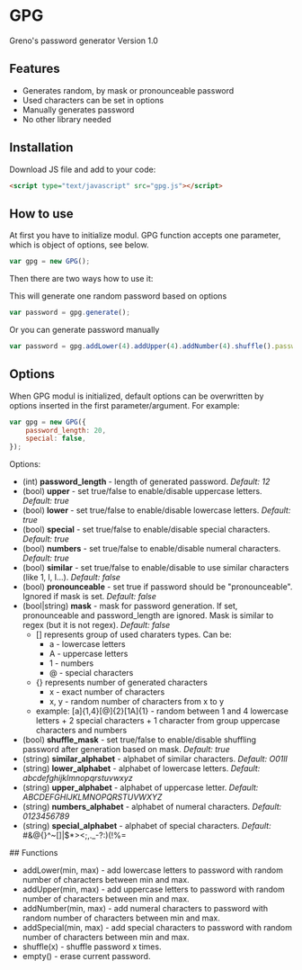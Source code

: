 # GPG 
Greno's password generator
Version 1.0

## Features 
* Generates random, by mask or pronounceable password 
* Used characters can be set in options 
* Manually generates password 
* No other library needed 

## Installation 
Download JS file and add to your code: 

``` html 
<script type="text/javascript" src="gpg.js"></script> 
``` 

## How to use 
At first you have to initialize modul. GPG function accepts one parameter, which is object of options, see below. 

``` js 
var gpg = new GPG(); 
``` 


Then there are two ways how to use it: 

This will generate one random password based on options 

``` js 
var password = gpg.generate(); 
``` 

Or you can generate password manually 

``` js 
var password = gpg.addLower(4).addUpper(4).addNumber(4).shuffle().password; 
``` 

## Options 
When GPG  modul is initialized, default options can be overwritten by options inserted in the first parameter/argument. For example: 

``` js 
var gpg = new GPG({ 
	password_length: 20, 
	special: false, 
}); 
``` 


Options: 
 
* (int) **password_length** - length of generated password. *Default: 12* 
* (bool) **upper** - set true/false to enable/disable uppercase letters. *Default: true* 
* (bool) **lower** - set true/false to enable/disable lowercase letters. *Default: true* 
* (bool) **special** - set true/false to enable/disable special characters. *Default: true* 
* (bool) **numbers** - set true/false to enable/disable numeral characters. *Default: true* 
* (bool) **similar** - set true/false to enable/disable to use similar characters (like 1, l, I...). *Default: false* 
* (bool) **pronounceable** - set true if password should be "pronounceable". Ignored if mask is set. *Default: false* 
* (bool|string) **mask** - mask for password generation. If set, pronounceable and password_length are ignored. Mask is similar to regex (but it is not regex). *Default: false* 
   * [] represents group of used charaters types. Can be: 
      * a - lowercase letters 
      * A - uppercase letters 
      * 1 - numbers 
      * @ - special characters 
   * {} represents number of generated characters 
      * x - exact number of characters 
      * x, y - random number of characters from x to y 
   * example: [a]{1,4}[@]{2}[1A]{1} - random between 1 and 4 lowercase letters + 2 special characters + 1 character from group uppercase characters and numbers 
* (bool) **shuffle_mask** - set true/false to enable/disable shuffling password after generation based on mask. *Default: true* 
* (string) **similar_alphabet** - alphabet of similar characters. *Default: O01lI* 
* (string) **lower_alphabet** - alphabet of lowercase letters. *Default: abcdefghijklmnopqrstuvwxyz* 
* (string) **upper_alphabet** - alphabet of uppercase letter. *Default: ABCDEFGHIJKLMNOPQRSTUVWXYZ* 
* (string) **numbers_alphabet** - alphabet of numeral characters. *Default: 0123456789* 
* (string) **special_alphabet** - alphabet of special characters. *Default:* #&@{}^~[]|$*><;,._-?:)(!%= 

## Functions 

* addLower(min, max) - add lowercase letters to password with random number of characters between min and max. 
* addUpper(min, max) - add uppercase letters to password with random number of characters between min and max. 
* addNumber(min, max) - add numeral characters to password with random number of characters between min and max. 
* addSpecial(min, max) - add special characters to password with random number of characters between min and max. 
* shuffle(x) - shuffle password x times. 
* empty() - erase current password.